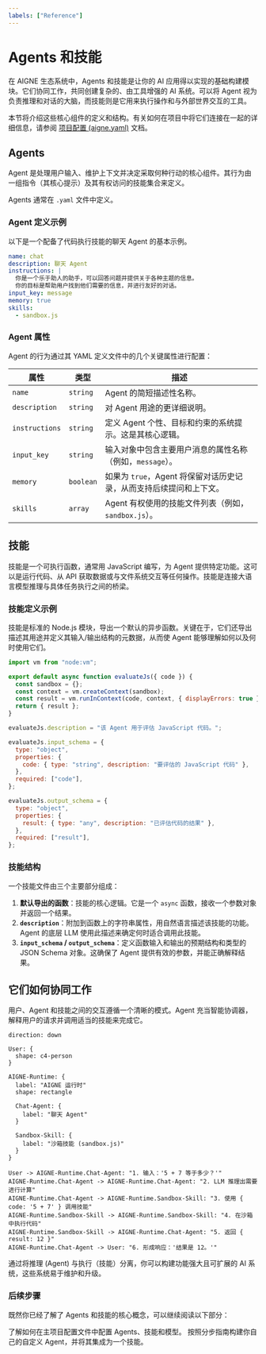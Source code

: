 ```yaml
---
labels: ["Reference"]
---
```


# Agents 和技能

在 AIGNE 生态系统中，Agents 和技能是让你的 AI 应用得以实现的基础构建模块。它们协同工作，共同创建复杂的、由工具增强的 AI 系统。可以将 Agent 视为负责推理和对话的大脑，而技能则是它用来执行操作和与外部世界交互的工具。

本节将介绍这些核心组件的定义和结构。有关如何在项目中将它们连接在一起的详细信息，请参阅 [项目配置 (aigne.yaml)](./core-concepts-project-configuration.md) 文档。

## Agents

Agent 是处理用户输入、维护上下文并决定采取何种行动的核心组件。其行为由一组指令（其核心提示）及其有权访问的技能集合来定义。

Agents 通常在 `.yaml` 文件中定义。

### Agent 定义示例

以下是一个配备了代码执行技能的聊天 Agent 的基本示例。

```yaml chat.yaml icon=mdi:robot-outline
name: chat
description: 聊天 Agent
instructions: |
  你是一个乐于助人的助手，可以回答问题并提供关于各种主题的信息。
  你的目标是帮助用户找到他们需要的信息，并进行友好的对话。
input_key: message
memory: true
skills:
  - sandbox.js
```

### Agent 属性

Agent 的行为通过其 YAML 定义文件中的几个关键属性进行配置：

| 属性           | 类型      | 描述                                                                                            |
|----------------|-----------|---------------------------------------------------------------------------------------------------------|
| `name`         | `string`  | Agent 的简短描述性名称。                                                                                |
| `description`  | `string`  | 对 Agent 用途的更详细说明。                                                                             |
| `instructions` | `string`  | 定义 Agent 个性、目标和约束的系统提示。这是其核心逻辑。                                                 |
| `input_key`    | `string`  | 输入对象中包含主要用户消息的属性名称（例如，`message`）。                                               |
| `memory`       | `boolean` | 如果为 `true`，Agent 将保留对话历史记录，从而支持后续提问和上下文。                                       |
| `skills`       | `array`   | Agent 有权使用的技能文件列表（例如，`sandbox.js`）。                                                    |

## 技能

技能是一个可执行函数，通常用 JavaScript 编写，为 Agent 提供特定功能。这可以是运行代码、从 API 获取数据或与文件系统交互等任何操作。技能是连接大语言模型推理与具体任务执行之间的桥梁。

### 技能定义示例

技能是标准的 Node.js 模块，导出一个默认的异步函数。关键在于，它们还导出描述其用途并定义其输入/输出结构的元数据，从而使 Agent 能够理解如何以及何时使用它们。

```javascript sandbox.js icon=logos:javascript
import vm from "node:vm";

export default async function evaluateJs({ code }) {
  const sandbox = {};
  const context = vm.createContext(sandbox);
  const result = vm.runInContext(code, context, { displayErrors: true });
  return { result };
}

evaluateJs.description = "该 Agent 用于评估 JavaScript 代码。";

evaluateJs.input_schema = {
  type: "object",
  properties: {
    code: { type: "string", description: "要评估的 JavaScript 代码" },
  },
  required: ["code"],
};

evaluateJs.output_schema = {
  type: "object",
  properties: {
    result: { type: "any", description: "已评估代码的结果" },
  },
  required: ["result"],
};
```

### 技能结构

一个技能文件由三个主要部分组成：

1.  **默认导出的函数**：技能的核心逻辑。它是一个 `async` 函数，接收一个参数对象并返回一个结果。
2.  **`description`**：附加到函数上的字符串属性，用自然语言描述该技能的功能。Agent 的底层 LLM 使用此描述来确定何时适合调用此技能。
3.  **`input_schema` / `output_schema`**：定义函数输入和输出的预期结构和类型的 JSON Schema 对象。这确保了 Agent 提供有效的参数，并能正确解释结果。

## 它们如何协同工作

用户、Agent 和技能之间的交互遵循一个清晰的模式。Agent 充当智能协调器，解释用户的请求并调用适当的技能来完成它。

```d2
direction: down

User: {
  shape: c4-person
}

AIGNE-Runtime: {
  label: "AIGNE 运行时"
  shape: rectangle

  Chat-Agent: {
    label: "聊天 Agent"
  }

  Sandbox-Skill: {
    label: "沙箱技能 (sandbox.js)"
  }
}

User -> AIGNE-Runtime.Chat-Agent: "1. 输入：'5 + 7 等于多少？'"
AIGNE-Runtime.Chat-Agent -> AIGNE-Runtime.Chat-Agent: "2. LLM 推理出需要进行计算"
AIGNE-Runtime.Chat-Agent -> AIGNE-Runtime.Sandbox-Skill: "3. 使用 { code: '5 + 7' } 调用技能"
AIGNE-Runtime.Sandbox-Skill -> AIGNE-Runtime.Sandbox-Skill: "4. 在沙箱中执行代码"
AIGNE-Runtime.Sandbox-Skill -> AIGNE-Runtime.Chat-Agent: "5. 返回 { result: 12 }"
AIGNE-Runtime.Chat-Agent -> User: "6. 形成响应：'结果是 12。'"
```

通过将推理 (Agent) 与执行（技能）分离，你可以构建功能强大且可扩展的 AI 系统，这些系统易于维护和升级。

### 后续步骤

既然你已经了解了 Agents 和技能的核心概念，可以继续阅读以下部分：

<x-cards>
  <x-card data-title="项目配置 (aigne.yaml)" data-icon="lucide:file-cog" data-href="/core-concepts/project-configuration">
    了解如何在主项目配置文件中配置 Agents、技能和模型。
  </x-card>
  <x-card data-title="创建自定义 Agent" data-icon="lucide:wand-sparkles" data-href="/guides/creating-a-custom-agent">
    按照分步指南构建你自己的自定义 Agent，并将其集成为一个技能。
  </x-card>
</x-cards>